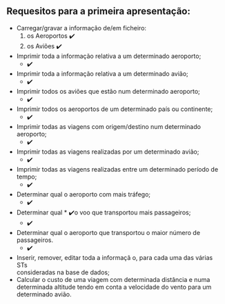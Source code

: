 ## Requesitos para a primeira apresentação:

- Carregar/gravar	a	informação de/em	ficheiro:
    1. os Aeroportos ✔️
    2. os Aviões ✔️
- Imprimir toda	a	informação	relativa	a	um	determinado	aeroporto;
    *  ✔️
- Imprimir	toda	a	informação	relativa	a	um	determinado	avião;
     *  ✔️
- Imprimir	todos	os	aviões	que	estão	num	determinado	aeroporto;
     *  ✔️
- Imprimir	todos	os	aeroportos de	um	determinado	país	ou	continente;
    *  ✔️
- Imprimir	 todas	 as	 viagens	 com	 origem/destino	 num	 determinado	
aeroporto;
    *  ✔️
- Imprimir	todas	as	viagens	realizadas	por	um	determinado	avião;
    *  ✔️
- Imprimir	 todas	 as	 viagens	 realizadas	 entre	 um	 determinado	 período	 de	
tempo;
    *  ✔️
- Determinar	qual	o	aeroporto	com	mais	tráfego;
    *  ✔️
- Determinar	qual	    *  ✔️o	voo	que	transportou	mais	passageiros;
    *  ✔️
- Determinar	 qual	 o	 aeroporto	 que	 transportou	 o	 maior	 número	 de	
passageiros.
	*  ✔️
- Inserir,	 remover,	 editar	 toda	 a	informaçã o,	 para	 cada	 uma	 das	 várias	 STs	
consideradas	na	base	de	dados;
- Calcular	 o	 custo	 de	 uma	 viagem	 com	 determinada	 distância	 e	 numa	
determinada	 altitude	 tendo	 em	 conta	 a	 velocidade	 do	 vento	 para	 um	
determinado	avião.
